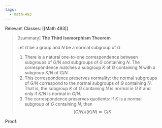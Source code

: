```yaml
---
tags:
  - math-493
---
```

Relevant Classes: [[Math 493]]

> [!summary] **The Third Isomorphism Theorem**
> 
> Let $G$ be a group and $N$ be a normal subgroup of $G$.
> 
> 1. There is a natural one-to-one correspondence between subgroups of $G/N$ and subgroups of $G$ containing $N$. The correspondence matches a subgroup $K$ of $G$ containing $N$ with a subgroup $K/N$ of $G/N$.
> 2. This correspondence preserves normality: the normal subgroups of $G/N$ correspond to the normal subgroups of $G$ containing $N$. That is, the subgroup $K$ of $G$ containing $N$ is normal in $G$ if and only if $K/N$ is normal in $G/N$.
> 3. The correspondence preserves quotients: if $K$ is a normal subgroup of $G$ containing $N$, then $$ (G/N)/(K/N) \simeq G/K $$

Proof: